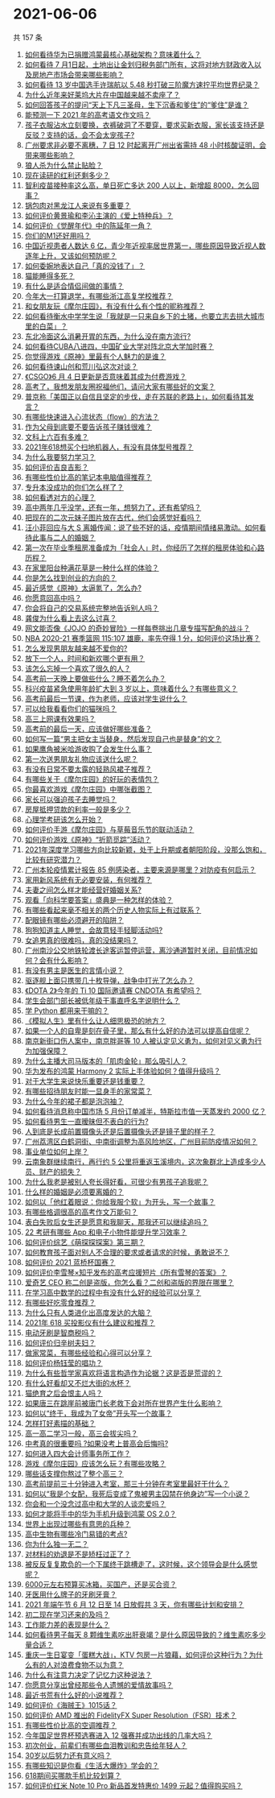 # 2021-06-06

共 157 条

<!-- BEGIN -->
<!-- 最后更新时间 Sun Jun 06 2021 21:55:24 GMT+0800 (China Standard Time) -->

1. [如何看待华为已捐赠鸿蒙最核心基础架构？意味着什么？](https://www.zhihu.com/question/462892378)
2. [如何看待 7
   月1日起，土地出让金划归税务部门所有，这将对地方财政收入以及房地产市场会带来哪些影响？](https://www.zhihu.com/question/463323805)
3. [如何看待 13 岁中国选手许瑞航以 5.48
   秒打破三阶魔方速拧平均世界纪录？](https://www.zhihu.com/question/463234557)
4. [为什么近年来好莱坞大片在中国越来越不卖座了？](https://www.zhihu.com/question/268982964)
5. [如何回答孩子的提问“天上下凡三圣母，生下沉香和爹住”的“爹住”是谁？](https://www.zhihu.com/question/462277776)
6. [能预测一下 2021 年的高考语文作文吗？](https://www.zhihu.com/question/451864903)
7. [孩子衣服沾水立刻要换，衣裤破洞了不要穿，要求买新衣服，家长该支持还是反驳？支持的话，会不会太宠孩子?](https://www.zhihu.com/question/459542600)
8. [广州要求非必要不离穗，7 日 12 时起离开广州出省需持 48
   小时核酸证明，会带来哪些影响？](https://www.zhihu.com/question/463430613)
9. [狼人杀为什么禁止贴脸？](https://www.zhihu.com/question/462970840)
10. [现在读研的红利还剩多少？](https://www.zhihu.com/question/456374240)
11. [智利疫苗接种率这么高，单日死亡多达 200 人以上，新增超
    8000，怎么回事？](https://www.zhihu.com/question/463115629)
12. [锅包肉对黑龙江人来说有多重要？](https://www.zhihu.com/question/462784342)
13. [如何评价黄景瑜和李沁主演的《爱上特种兵》？](https://www.zhihu.com/question/462601125)
14. [如何评价《觉醒年代》中的陈延年一角？](https://www.zhihu.com/question/447307733)
15. [你们的M1还好用吗？](https://www.zhihu.com/question/447835410)
16. [中国近视患者人数达 6
    亿，青少年近视率居世界第一，哪些原因导致近视人数逐年上升，又该如何预防呢？](https://www.zhihu.com/question/463403309)
17. [如何委婉地表达自己「真的没钱了」？](https://www.zhihu.com/question/462984155)
18. [猫能睡得多死？](https://www.zhihu.com/question/462536806)
19. [有什么是适合情侣间做的事情？](https://www.zhihu.com/question/23415480)
20. [今年大一打算退学，有哪些浙江高复学校推荐？](https://www.zhihu.com/question/58522765)
21. [和女朋友玩《摩尔庄园》，有没有什么有个性的昵称推荐？](https://www.zhihu.com/question/462814720)
22. [如何看待衡水中学学生说「我就是一只来自乡下的土猪，也要立志去拱大城市里的白菜」？](https://www.zhihu.com/question/462345321)
23. [东北冷面这么消暑开胃的东西，为什么没在南方流行?](https://www.zhihu.com/question/462700732)
24. [如何看待CUBA八进四，中国矿业大学对阵北京大学加时赛？](https://www.zhihu.com/question/463306896)
25. [你觉得游戏《原神》里最有个人魅力的是谁？](https://www.zhihu.com/question/462388527)
26. [如何看待谏山创和荒川弘这次对谈？](https://www.zhihu.com/question/463257259)
27. [《CSGO》6 月 4 日更新是否意味着其成为付费游戏？](https://www.zhihu.com/question/463103636)
28. [高考了，我想发朋友圈祝福他们，请问大家有哪些好的文案？](https://www.zhihu.com/question/405298026)
29. [普京称「美国正以自信且坚定的步伐，走在苏联的老路上」，如何看待其发言？](https://www.zhihu.com/question/463282858)
30. [有哪些快速进入心流状态（flow）的方法？](https://www.zhihu.com/question/20992764)
31. [作为父母到底要不要告诉孩子赚钱很难？](https://www.zhihu.com/question/461239979)
32. [文科上六百有多难？](https://www.zhihu.com/question/350905229)
33. [2021年618想买个扫地机器人，有没有具体型号推荐？](https://www.zhihu.com/question/397698378)
34. [为什么我要努力学习？](https://www.zhihu.com/question/462192669)
35. [如何评价吉良吉影？](https://www.zhihu.com/question/23771796)
36. [有哪些性价比高的笔记本电脑值得推荐？](https://www.zhihu.com/question/322974536)
37. [专升本没成功的你们怎么样了？](https://www.zhihu.com/question/460210637)
38. [如何看透对方的心理？](https://www.zhihu.com/question/455593731)
39. [高中两年几乎没学，还有一年，想努力了，还有希望吗？](https://www.zhihu.com/question/462084525)
40. [把现在的二次元妹子图片放在古代，他们会感觉好看吗？](https://www.zhihu.com/question/462903907)
41. [汪小菲回应与大 S
    离婚传闻：说了些不好的话，疫情期间情绪易激动。如何看待此事与二人的婚姻？](https://www.zhihu.com/question/463252497)
42. [第一次在毕业季租房准备成为「社会人」时，你经历了怎样的租房体验和心路历程？](https://www.zhihu.com/question/461693068)
43. [在家里阳台种满花草是一种什么样的体验？](https://www.zhihu.com/question/461296029)
44. [你是怎么找到创业的方向的？](https://www.zhihu.com/question/25857988)
45. [最近感觉《原神》太逼氪了，怎么办?](https://www.zhihu.com/question/463036805)
46. [你愿意回高中吗？](https://www.zhihu.com/question/453231661)
47. [你会将自己的交易系统完整地告诉别人吗？](https://www.zhihu.com/question/462350634)
48. [龚俊为什么看上去这么讨喜？](https://www.zhihu.com/question/456646250)
49. [网文能否像《JOJO
    的奇妙冒险》一样每卷挑出几章专描写配角的战斗？](https://www.zhihu.com/question/463065863)
50. [NBA 2020-21 赛季篮网 115:107 雄鹿，率先夺得 1
    分，如何评价这场比赛？](https://www.zhihu.com/question/463395654)
51. [怎么发现男朋友越来越不爱你的?](https://www.zhihu.com/question/417775321)
52. [放下一个人，时间和新欢哪个更有用？](https://www.zhihu.com/question/462833975)
53. [该怎么忘掉一个喜欢了很久的人？](https://www.zhihu.com/question/461926101)
54. [高考前一天晚上要做些什么？睡不着怎么办？](https://www.zhihu.com/question/458722775)
55. [科兴疫苗紧急使用年龄扩大到 3 岁以上，意味着什么？有哪些意义？](https://www.zhihu.com/question/463239638)
56. [高考前最后一节课，作为老师，应该对学生说什么？](https://www.zhihu.com/question/462695709)
57. [可以给我看看你们的猫咪吗？](https://www.zhihu.com/question/462824843)
58. [高三上网课有效果吗？](https://www.zhihu.com/question/309967841)
59. [高考前的最后一天，应该做好哪些准备？](https://www.zhihu.com/question/463408596)
60. [如何写一篇“男主把女主当替身，然后发现自己也是替身”的文？](https://www.zhihu.com/question/437395484)
61. [如果鹰角被米哈游收购了会发生什么事？](https://www.zhihu.com/question/462537017)
62. [第一次送男朋友礼物应该送什么呢？](https://www.zhihu.com/question/320207842)
63. [有没有日常不要太露的轻熟风裙子推荐？](https://www.zhihu.com/question/323077384)
64. [有哪些关于《摩尔庄园》的好玩的表情包？](https://www.zhihu.com/question/462564869)
65. [你最喜欢游戏《摩尔庄园》中哪张截图？](https://www.zhihu.com/question/462564850)
66. [家长可以强迫孩子去睡觉吗？](https://www.zhihu.com/question/463206973)
67. [房屋抵押贷款的利率一般是多少？](https://www.zhihu.com/question/387069469)
68. [心理学考研该怎么开始？](https://www.zhihu.com/question/455742815)
69. [如何评价手游《摩尔庄园》与草莓音乐节的联动活动？](https://www.zhihu.com/question/463139385)
70. [如何评价游戏《原神》“折箭觅踪”活动？](https://www.zhihu.com/question/461653474)
71. [2021年深度学习哪些方向比较新颖，处于上升期或者朝阳阶段，没那么饱和，比较有研究潜力？](https://www.zhihu.com/question/460500204)
72. [广州本轮疫情累计报告 85
    例感染者，主要来源是哪里？对防疫有何启示？](https://www.zhihu.com/question/463254288)
73. [家用新风系统有无必要安装，有何推荐？](https://www.zhihu.com/question/28529319)
74. [夫妻之间怎么样才能经营好婚姻关系?](https://www.zhihu.com/question/349031552)
75. [观看「向科学要答案」盛典是一种怎样的体验？](https://www.zhihu.com/question/463277854)
76. [有哪些看起来毫不相关的两个历史人物实际上有过联系？](https://www.zhihu.com/question/392281921)
77. [配眼镜有哪些必须避开的陷阱？](https://www.zhihu.com/question/20123451)
78. [狗狗知道主人睡觉，会故意轻手轻脚活动吗?](https://www.zhihu.com/question/350491086)
79. [女追男真的很难吗，真的没结果吗？](https://www.zhihu.com/question/457364395)
80. [广州南沙公交地铁轮渡长途客运暂停运营，离沙通道暂时关闭，目前情况如何？会有什么影响？](https://www.zhihu.com/question/463278387)
81. [有没有男主是医生的言情小说？](https://www.zhihu.com/question/370530816)
82. [驱逐舰上面只携带几十枚导弹，战争中打光了怎么办？](https://www.zhihu.com/question/39027069)
83. [《DOTA 2》今年的 Ti 10 国际邀请赛 CNDOTA
    有希望吗？](https://www.zhihu.com/question/459216552)
84. [学生会部门部长被低年级干事直呼名字说明什么？](https://www.zhihu.com/question/21999602)
85. [学 Python 都用来干嘛的？](https://www.zhihu.com/question/34098079)
86. [《模拟人生》里有什么让人细思极恐的地方？](https://www.zhihu.com/question/264106033)
87. [如果一个人的自卑是刻在骨子里，那么有什么好的办法可以提高自信呢？](https://www.zhihu.com/question/461396765)
88. [南京新街口伤人案中，南京胖哥等 10
    人被认定见义勇为，如何对见义勇为行为加强保障？](https://www.zhihu.com/question/462770395)
89. [为什么主播大司马版本的「肌肉金轮」那么吸引人？](https://www.zhihu.com/question/461688762)
90. [华为发布的鸿蒙 Harmony 2
    实际上手体验如何？值得升级吗？](https://www.zhihu.com/question/458633364)
91. [对于大学生来说快乐重要还是钱重要？](https://www.zhihu.com/question/457081209)
92. [有哪些招待朋友时能一显身手的家常菜？](https://www.zhihu.com/question/28037354)
93. [为什么今年的裙子都是泡泡袖？](https://www.zhihu.com/question/397465205)
94. [如何看待消息称中国市场 5 月份订单减半，特斯拉市值一天蒸发约 2000
    亿？](https://www.zhihu.com/question/463066556)
95. [如何看待男生一直暧昧但不表白的行为?](https://www.zhihu.com/question/314211216)
96. [人到底是长成前置摄像头还是后置摄像头还是镜子里的样子？](https://www.zhihu.com/question/66063294)
97. [广州荔湾区白鹤洞街、中南街调整为高风险地区，广州目前防疫情况如何？](https://www.zhihu.com/question/462683954)
98. [事业单位如何上岸？](https://www.zhihu.com/question/345511835)
99. [云南象群继续南行，再行约 5
    公里将重返玉溪境内，这次象群北上造成多少人员、财产的损失？](https://www.zhihu.com/question/463102060)
100. [为什么我老是被别人夸长得好看，可很少有男孩子追我呢？](https://www.zhihu.com/question/319027663)
101. [什么样的婚姻是必须要离婚的？](https://www.zhihu.com/question/320021757)
102. [如何以「他红着眼说：你给我服个软」为开头，写一个故事？](https://www.zhihu.com/question/460697101)
103. [有哪些格调很高的高考作文万能句？](https://www.zhihu.com/question/265353821)
104. [表白失败后女生还是愿意和我聊天，那我还可以继续追吗？](https://www.zhihu.com/question/367730793)
105. [22 考研有哪些 App 和电子小物件能提升学习效率？](https://www.zhihu.com/question/462935512)
106. [如何评价综艺《萌探探探案》第三期？](https://www.zhihu.com/question/462341726)
107. [如何教育孩子面对别人不合理的要求或者请求的时候，勇敢说不？](https://www.zhihu.com/question/460662042)
108. [如何评价 2021 蓝桥杯国赛？](https://www.zhihu.com/question/463261567)
109. [如何评价李雪琴×知乎发布的高考应援短片《所有雪琴的答案》？](https://www.zhihu.com/question/463097533)
110. [爱奇艺 CEO
     称二创是盗版，你怎么看？二创和盗版的界限在哪里？](https://www.zhihu.com/question/463058796)
111. [在学习高中数学的过程中有没有什么好的经验可以分享？](https://www.zhihu.com/question/24681105)
112. [有哪些好吃零食推荐？](https://www.zhihu.com/question/453646089)
113. [为什么只有人类进化出高度发达的大脑？](https://www.zhihu.com/question/20323967)
114. [2021年 618 买投影仪有什么建议和推荐？](https://www.zhihu.com/question/458826447)
115. [电动牙刷是智商税吗？](https://www.zhihu.com/question/60799591)
116. [如何评价归辛树夫妇？](https://www.zhihu.com/question/296356537)
117. [做家常菜，有哪些经验和心得可以分享？](https://www.zhihu.com/question/19760437)
118. [如何评价杨钰莹的唱功？](https://www.zhihu.com/question/23503608)
119. [为什么有些哲学家喜欢将语言构造作为论据？这是否是荒谬的？](https://www.zhihu.com/question/456701631)
120. [有什么好看却又不烂大街的水杯？](https://www.zhihu.com/question/65459802)
121. [猫绝育之后会恨主人吗？](https://www.zhihu.com/question/420799616)
122. [如果唐三在跳崖前被唐门长老救下会对所在世界产生什么影响？](https://www.zhihu.com/question/461272805)
123. [如何以“终于，我成为了女帝”开头写一个故事？](https://www.zhihu.com/question/405355755)
124. [怎样打好素描的基础？](https://www.zhihu.com/question/26444779)
125. [高一高二学习一般，高三会拔尖吗？](https://www.zhihu.com/question/461416493)
126. [中考真的很重要吗 ?如果没考上普高会后悔吗?](https://www.zhihu.com/question/461082126)
127. [如何进入四大会计师事务所工作？](https://www.zhihu.com/question/310191544)
128. [游戏《摩尔庄园》应该怎么玩？有哪些攻略？](https://www.zhihu.com/question/371309327)
129. [哪些话支撑你熬过了整个高三？](https://www.zhihu.com/question/398139905)
130. [高考前提前三十分钟进入考室，那三十分钟在考室里最好干什么？](https://www.zhihu.com/question/438598661)
131. [如何以“我是个女配，我死后变成了鬼被男主囚禁在他身边”写一个小说？](https://www.zhihu.com/question/448069836)
132. [你会和一个没念过高中和大学的人谈恋爱吗？](https://www.zhihu.com/question/462293257)
133. [如何才能将手中的华为手机升级到鸿蒙 OS 2.0？](https://www.zhihu.com/question/436295623)
134. [世界上出现过哪些有意思的兵种？](https://www.zhihu.com/question/419256945)
135. [高中生物有哪些冷门易错的考点?](https://www.zhihu.com/question/447559813)
136. [你为什么独一无二？](https://www.zhihu.com/question/463105888)
137. [对材料的劝退是不是矫枉过正了？](https://www.zhihu.com/question/462787240)
138. [被反反复复欺负的一个下属终于跳槽走了，这时候，这个领导会是什么感觉呢？](https://www.zhihu.com/question/419717401)
139. [6000元左右预算买冰箱，买国产，还是买合资？](https://www.zhihu.com/question/427992113)
140. [牙医用什么牌子的牙刷牙膏？](https://www.zhihu.com/question/21064394)
141. [2021 年端午节 6 月 12 日至 14 日放假共 3
     天，你有哪些计划和安排？](https://www.zhihu.com/question/461518659)
142. [初二现在学习还来的及吗？](https://www.zhihu.com/question/460694660)
143. [工作能力差的表现是什么？](https://www.zhihu.com/question/272082217)
144. [如何看待男子每天 8
     颗维生素吃出肝衰竭？是什么原因导致的？维生素吃多少量合适？](https://www.zhihu.com/question/463004931)
145. [重庆一生日宴变「蛋糕大战」，KTV
     包房一片狼藉，如何评价这种行为？为什么有的人对浪费食物不以为意？](https://www.zhihu.com/question/463080691)
146. [为什么有注意力决定了记忆力这种说法？](https://www.zhihu.com/question/453067685)
147. [你愿意分享出曾经那些令人遗憾的爱情故事吗？](https://www.zhihu.com/question/461039473)
148. [最近书荒有什么好的小说推荐？](https://www.zhihu.com/question/454175132)
149. [如何评价《海贼王》1015话？](https://www.zhihu.com/question/463011991)
150. [如何评价 AMD 推出的 FidelityFX Super
     Resolution（FSR）技术？](https://www.zhihu.com/question/462609402)
151. [有哪些性价比高的空调推荐？](https://www.zhihu.com/question/393218413)
152. [今年国足世界杯预选赛进入 12 强赛并成功出线的几率大吗？](https://www.zhihu.com/question/458794320)
153. [初次创业，前辈们有哪些血泪教训和忠告给年轻人？](https://www.zhihu.com/question/456798060)
154. [30岁以后努力还有意义吗？](https://www.zhihu.com/question/461708777)
155. [有哪些知识是你看《生活大爆炸》学会的？](https://www.zhihu.com/question/321167011)
156. [618期间买哪款手机比较划算？](https://www.zhihu.com/question/463120125)
157. [如何评价红米 Note 10 Pro 新品首发特惠价 1499
     元起？值得购买吗？](https://www.zhihu.com/question/461503607)

<!-- END -->
